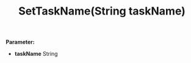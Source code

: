 ﻿---
uid: crmscript_ref_NSAlarmData_SetTaskName
title: SetTaskName(String taskName)
intellisense: NSAlarmData.SetTaskName
keywords: NSAlarmData, GetTaskName
so.topic: reference
---



**Parameter:** 
 - **taskName** String

